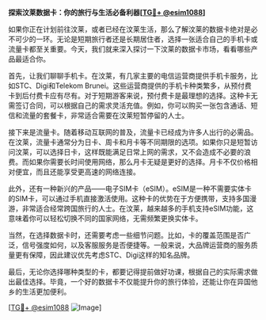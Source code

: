 **探索汶莱数据卡：你的旅行与生活必备利器[[TG💪+ @esim1088](https://t.me/s/esim1088)]**

如果你正在计划前往汶莱，或者已经在汶莱生活，那么了解汶莱的数据卡绝对是必不可少的一环。无论是短期旅行者还是长期居住者，选择一张适合自己的手机卡或流量卡都至关重要。今天，我们就来深入探讨一下汶莱的数据卡市场，看看哪些产品最适合你。

首先，让我们聊聊手机卡。在汶莱，有几家主要的电信运营商提供手机卡服务，比如STC、Digi和Telekom Brunei。这些运营商提供的手机卡种类繁多，从预付费卡到后付费卡应有尽有。对于短期游客来说，预付费卡是最理想的选择。这种卡无需签订合同，可以根据自己的需求灵活充值。例如，你可以购买一张包含通话、短信和流量的套餐卡，非常适合需要在汶莱短暂停留的人士。

接下来是流量卡。随着移动互联网的普及，流量卡已经成为许多人出行的必需品。在汶莱，流量卡通常分为日卡、周卡和月卡等不同期限的选项。如果你只是短暂访问汶莱，可以选择日卡，这样既能满足日常上网的需求，又不会造成不必要的浪费。而如果你需要长时间使用网络，那么月卡无疑是更好的选择。月卡不仅价格相对便宜，而且还能享受更高速的网络连接。

此外，还有一种新兴的产品——电子SIM卡（eSIM）。eSIM是一种不需要实体卡的SIM卡，可以通过手机直接激活使用。这种卡的优势在于方便携带，支持多国漫游，非常适合经常跨国旅行的人士。在汶莱，越来越多的手机支持eSIM功能，这意味着你可以轻松切换不同的国家网络，无需频繁更换实体卡。

当然，在选择数据卡时，还需要考虑一些细节问题。比如，卡的覆盖范围是否广泛，信号强度如何，以及客服服务是否便捷等。一般来说，大品牌运营商的服务质量更有保障，因此建议优先考虑STC、Digi这样的知名品牌。

最后，无论你选择哪种类型的卡，都要记得提前做好功课，根据自己的实际需求做出最佳选择。毕竟，一个好的数据卡不仅能提升你的旅行体验，还能让你在异国他乡的生活更加便利。

[[TG💪+ @esim1088](https://t.me/s/esim1088) ![Image](https://i.postimg.cc/4NQfJmqS/Snipaste-2025-05-13-00-14-12.png)]